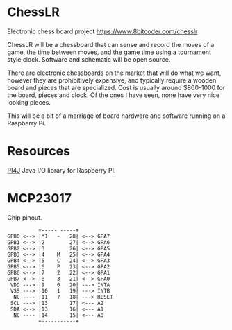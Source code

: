 # ChessLR
Electronic chess board project <https://www.8bitcoder.com/chesslr>

ChessLR will be a chessboard that can sense and record the moves of a game, the time between moves, and the game time using a tournament style clock. Software and schematic will be open source.

There are electronic chessboards on the market that will do what we want, however they are prohibitively expensive, and typically require a wooden board and pieces that are specialized. Cost is usually around $800-1000 for the board, pieces and clock. Of the ones I have seen, none have very nice looking pieces.

This will be a bit of a marriage of board hardware and software running on a Raspberry Pi. 



# Resources
[PI4J](https://pi4j.com/1.2/index.html) Java I/O library for Raspberry PI.

# MCP23017

Chip pinout.

```
          +----- -----+
GPB0 <--> |*1   -   28| <--> GPA7
GPB1 <--> |2        27| <--> GPA6
GPB2 <--> |3        26| <--> GPA5
GPB3 <--> |4    M   25| <--> GPA4
GPB4 <--> |5    C   24| <--> GPA3
GPB5 <--> |6    P   23| <--> GPA2
GPB6 <--> |7    2   22| <--> GPA1
GPB7 <--> |8    3   21| <--> GPA0
 VDD ---> |9    0   20| ---> INTA
 VSS ---> |10   1   19| ---> INTB
  NC ---- |11   7   18| ---> RESET
 SCL ---> |13       17| <--- A2
 SDA <--> |13       16| <--- A1
  NC ---- |14       15| <--- A0
          +-----------+
```
